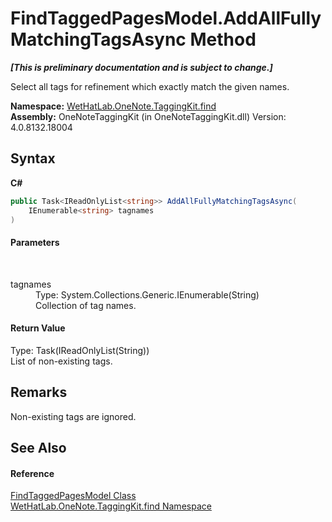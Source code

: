# FindTaggedPagesModel.AddAllFullyMatchingTagsAsync Method 
 _**\[This is preliminary documentation and is subject to change.\]**_

Select all tags for refinement which exactly match the given names.

**Namespace:**&nbsp;<a href="0e3a8efd-07d2-1709-b1cd-709153222081">WetHatLab.OneNote.TaggingKit.find</a><br />**Assembly:**&nbsp;OneNoteTaggingKit (in OneNoteTaggingKit.dll) Version: 4.0.8132.18004

## Syntax

**C#**<br />
``` C#
public Task<IReadOnlyList<string>> AddAllFullyMatchingTagsAsync(
	IEnumerable<string> tagnames
)
```


#### Parameters
&nbsp;<dl><dt>tagnames</dt><dd>Type: System.Collections.Generic.IEnumerable(String)<br />Collection of tag names.</dd></dl>

#### Return Value
Type: Task(IReadOnlyList(String))<br />List of non-existing tags.

## Remarks
Non-existing tags are ignored.

## See Also


#### Reference
<a href="61df9a94-5b66-19be-5b06-1d28184da999">FindTaggedPagesModel Class</a><br /><a href="0e3a8efd-07d2-1709-b1cd-709153222081">WetHatLab.OneNote.TaggingKit.find Namespace</a><br />